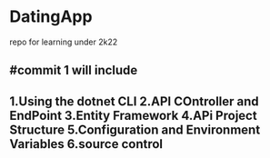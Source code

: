 # DatingApp
repo  for learning under 2k22


#commit 1 will include 
----------------------------------------
1.Using the dotnet CLI
2.API COntroller and EndPoint
3.Entity Framework
4.APi Project Structure
5.Configuration and Environment Variables
6.source control 
-----------------------------------------
